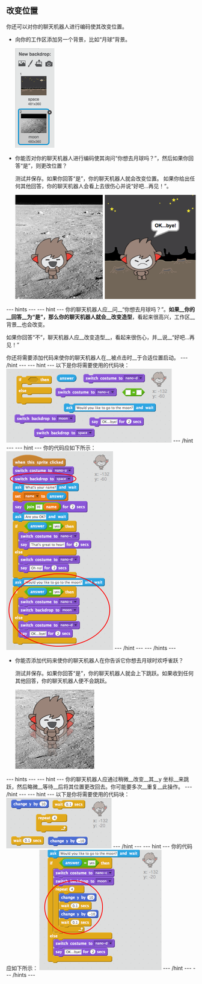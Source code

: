 ## 改变位置

你还可以对你的聊天机器人进行编码使其改变位置。

+ 向你的工作区添加另一个背景，比如“月球”背景。

	![Adding a 'moon' backdrop](images/chatbot-moon.png)

+ 你能否对你的聊天机器人进行编码使其询问“你想去月球吗？”，然后如果你回答“是”，则更改位置？

    测试并保存。如果你回答“是”，你的聊天机器人就会改变位置。
如果你给出任何其他回答，你的聊天机器人会看上去很伤心并说“好吧...再见！”。

    ![Testing a changing backdrop](images/chatbot-backdrop-test.png)

--- hints ---
--- hint ---
你的聊天机器人应__问__“你想去月球吗？”。__如果__你的__回答__为“是”，那么你的聊天机器人就会__改变造型__，看起来很高兴，工作区__背景__也会改变。

如果你回答“不”，聊天机器人应__改变造型__，看起来很伤心，并__说__“好吧...再见！”

你还将需要添加代码来使你的聊天机器人在__被点击时__于合适位置启动。
--- /hint ---
--- hint ---
以下是你将需要使用的代码块：
![Blocks for changing the backdrop](images/chatbot-backdrop-blocks.png)
--- /hint ---
--- hint ---
你的代码应如下所示：
![Code for changing the backdrop](images/chatbot-backdrop-code.png)
--- /hint ---
--- /hints ---

+ 你能否添加代码来使你的聊天机器人在你告诉它你想去月球时欢呼雀跃？

    测试并保存。如果你回答“是”，你的聊天机器人就会上下跳跃。如果收到任何其他回答，你的聊天机器人便不会跳跃。

    ![Testing a jumping ChatBot](images/chatbot-jump-test.png)

--- hints ---
--- hint ---
你的聊天机器人应通过稍微__改变__其__y 坐标__来跳跃，然后略微__等待__后将其位置更改回去。你可能要多次__重复__此操作。
--- /hint ---
--- hint ---
以下是你将需要使用的代码块：
![Blocks for a jumping ChatBot](images/chatbot-jump-blocks.png)
--- /hint ---
--- hint ---
你的代码应如下所示：
![Code for a jumping ChatBot](images/chatbot-jump-code.png)
--- /hint ---
--- /hints ---
